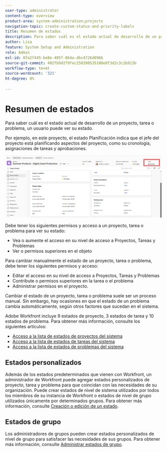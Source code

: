```yaml
---
user-type: administrator
content-type: overview
product-area: system-administration;projects
navigation-topic: create-custom-status-and-priority-labels
title: Resumen de estados
description: Para saber cuál es el estado actual de desarrollo de un proyecto, tarea o problema, un usuario puede ver su estado.
author: Lisa
feature: System Setup and Administration
role: Admin
exl-id: 0fa2f445-be8e-405f-864a-dbc4726d096b
source-git-commit: 402fb9d279fec258390535100e8f3d2c3c1b913b
workflow-type: tm+mt
source-wordcount: '321'
ht-degree: 0%

---
```


# Resumen de estados

<!-- Audited: 01/2024 -->

Para saber cuál es el estado actual de desarrollo de un proyecto, tarea o problema, un usuario puede ver su estado.

Por ejemplo, en este proyecto, el estado Planificación indica que el jefe del proyecto está planificando aspectos del proyecto, como su cronología, asignaciones de tareas y aprobaciones.

![Estado del proyecto de muestra](assets/statuses-overview.png)

Debe tener los siguientes permisos y acceso a un proyecto, tarea o problema para ver su estado:

* Vea o aumente el acceso en su nivel de acceso a Proyectos, Tareas y Problemas
* Ver o permisos superiores en el objeto

Para cambiar manualmente el estado de un proyecto, tarea o problema, debe tener los siguientes permisos y acceso:

* Editar el acceso en su nivel de acceso a Proyectos, Tareas y Problemas
* Contribute o permisos superiores en la tarea o el problema
* Administrar permisos en el proyecto.

Cambiar el estado de un proyecto, tarea o problema suele ser un proceso manual. Sin embargo, hay ocasiones en que el estado de un problema cambia automáticamente, según otros factores que sucedan en el sistema.

Adobe Workfront incluye 9 estados de proyecto, 3 estados de tarea y 10 estados de problema. Para obtener más información, consulte los siguientes artículos:

* [Acceso a la lista de estados de proyectos del sistema](../../../administration-and-setup/customize-workfront/creating-custom-status-and-priority-labels/project-statuses.md)
* [Acceso a la lista de estados de tareas del sistema](../../../administration-and-setup/customize-workfront/creating-custom-status-and-priority-labels/task-statuses.md)
* [Acceso a la lista de estados de problemas del sistema](../../../administration-and-setup/customize-workfront/creating-custom-status-and-priority-labels/issue-statuses.md)

## Estados personalizados

Además de los estados predeterminados que vienen con Workfront, un administrador de Workfront puede agregar estados personalizados de proyecto, tarea y problema para que coincidan con las necesidades de su organización. Puede crear estados de nivel de sistema utilizados por todos los miembros de su instancia de Workfront o estados de nivel de grupo utilizados únicamente por determinados grupos. Para obtener más información, consulte [Creación o edición de un estado](../../../administration-and-setup/customize-workfront/creating-custom-status-and-priority-labels/create-or-edit-a-status.md).

## Estados de grupo

Los administradores de grupos pueden crear estados personalizados de nivel de grupo para satisfacer las necesidades de sus grupos. Para obtener más información, consulte [Administrar estados de grupo](../../../administration-and-setup/manage-groups/manage-group-statuses/manage-group-statuses.md).
